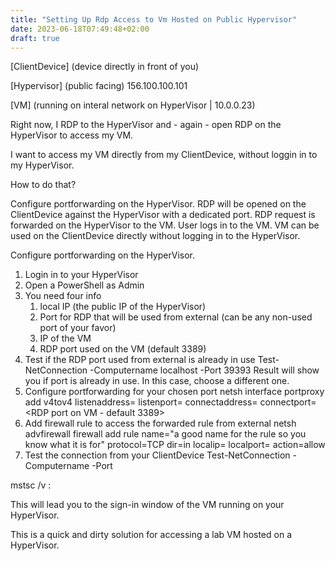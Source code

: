 ```yaml
---
title: "Setting Up Rdp Access to Vm Hosted on Public Hypervisor"
date: 2023-06-18T07:49:48+02:00
draft: true
---
```





[ClientDevice] (device directly in front of you)

[Hypervisor] (public facing) 156.100.100.101

[VM] (running on interal network on HyperVisor | 10.0.0.23)


Right now, I RDP to the HyperVisor and - again - open RDP on the HyperVisor to access my VM. 

I want to access my VM directly from my ClientDevice, without loggin in to my HyperVisor. 

How to do that? 

Configure portforwarding on the HyperVisor. 
RDP will be opened on the ClientDevice against the HyperVisor with a dedicated port. RDP request is forwarded on the HyperVisor to the VM. User logs in to the VM. VM can be used on the ClientDevice directly without logging in to the HyperVisor. 

Configure portforwarding on the HyperVisor. 

1. Login in to your HyperVisor 
1. Open a PowerShell as Admin 
1. You need four info 
    1. local IP (the public IP of the HyperVisor)
    1. Port for RDP that will be used from external (can be any non-used port of your favor)
    1. IP of the VM 
    1. RDP port used on the VM (default 3389) 
1. Test if the RDP port used from external is already in use 
Test-NetConnection -Computername localhost -Port 39393 
Result will show you if port is already in use. In this case, choose a different one. 
1. Configure portforwarding for your chosen port 
netsh interface portproxy add v4tov4 listenaddress=<your public facing IP of the HyperVisor> listenport=<the port you have chosen to connect to RDP> connectaddress=<IP of the VM> connectport=<RDP port on VM - default 3389>
1. Add firewall rule to access the forwarded rule from external 
netsh advfirewall firewall add rule name="a good name for the rule so you know what it is for" protocol=TCP dir=in localip=<your public facing IP of the HyperVisor> localport=<the port you have chosen to connect to RDP> action=allow 
1. Test the connection from your ClientDevice 
Test-NetConnection -Computername <your public facing IP of the HyperVisor> -Port <the port you have chosen to connect to RDP> 

mstsc /v <your public facing IP of the HyperVisor>:<the port you have chosen to connect to RDP> 

This will lead you to the sign-in window of the VM running on your HyperVisor. 

This is a quick and dirty solution for accessing a lab VM hosted on a HyperVisor. 
